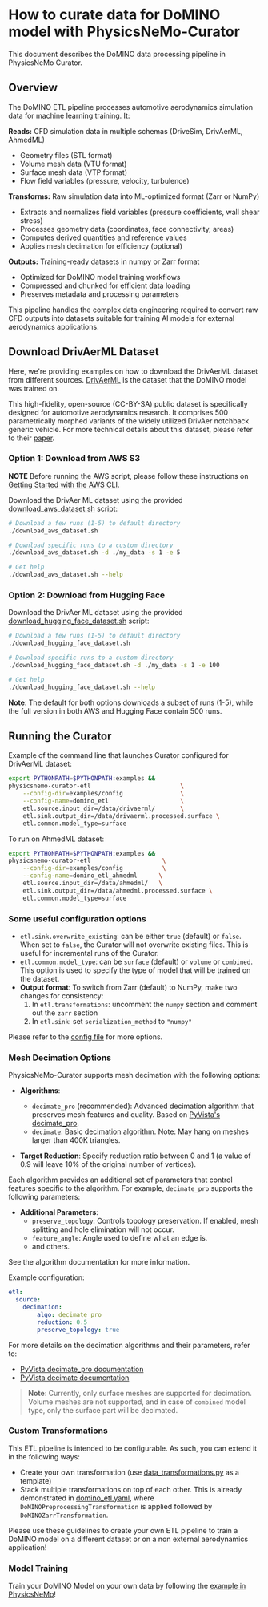 # How to curate data for DoMINO model with PhysicsNeMo-Curator

This document describes the DoMINO data processing pipeline in PhysicsNeMo Curator.

## Overview

The DoMINO ETL pipeline processes automotive aerodynamics simulation data for machine learning training. It:

**Reads:** CFD simulation data in multiple schemas (DriveSim, DrivAerML, AhmedML)

- Geometry files (STL format)
- Volume mesh data (VTU format)
- Surface mesh data (VTP format)
- Flow field variables (pressure, velocity, turbulence)

**Transforms:** Raw simulation data into ML-optimized format (Zarr or NumPy)

- Extracts and normalizes field variables (pressure coefficients, wall shear stress)
- Processes geometry data (coordinates, face connectivity, areas)
- Computes derived quantities and reference values
- Applies mesh decimation for efficiency (optional)

**Outputs:** Training-ready datasets in numpy or Zarr format

- Optimized for DoMINO model training workflows
- Compressed and chunked for efficient data loading
- Preserves metadata and processing parameters

This pipeline handles the complex data engineering required to convert raw CFD outputs into
datasets suitable for training AI models for external aerodynamics applications.

## Download DrivAerML Dataset

Here, we're providing examples on how to download the DrivAerML dataset from different sources.
[DrivAerML](https://caemldatasets.org/drivaerml/) is the dataset that the DoMINO model was trained on.

This high-fidelity, open-source (CC-BY-SA) public dataset is specifically designed for automotive aerodynamics research.
It comprises 500 parametrically morphed variants of the widely utilized DrivAer notchback generic vehicle.
For more technical details about this dataset, please refer to their [paper](https://arxiv.org/pdf/2408.11969).

### Option 1: Download from AWS S3

**NOTE** Before running the AWS script, please follow these instructions on [Getting Started with the AWS CLI](https://docs.aws.amazon.com/cli/latest/userguide/cli-chap-getting-started.html).

Download the DrivAer ML dataset using the provided [download_aws_dataset.sh](./download_aws_dataset.sh) script:

```bash
# Download a few runs (1-5) to default directory
./download_aws_dataset.sh

# Download specific runs to a custom directory
./download_aws_dataset.sh -d ./my_data -s 1 -e 5

# Get help
./download_aws_dataset.sh --help
```

### Option 2: Download from Hugging Face

Download the DrivAer ML dataset using the provided [download_hugging_face_dataset.sh](./download_hugging_face_dataset.sh) script:

```bash
# Download a few runs (1-5) to default directory
./download_hugging_face_dataset.sh

# Download specific runs to a custom directory
./download_hugging_face_dataset.sh -d ./my_data -s 1 -e 100

# Get help
./download_hugging_face_dataset.sh --help
```

**Note**: The default for both options downloads a subset of runs (1-5),
while the full version in both AWS and Hugging Face contain 500 runs.

## Running the Curator

Example of the command line that launches Curator configured for DrivAerML dataset:

```bash
export PYTHONPATH=$PYTHONPATH:examples &&
physicsnemo-curator-etl                         \
    --config-dir=examples/config                \
    --config-name=domino_etl                    \
    etl.source.input_dir=/data/drivaerml/       \
    etl.sink.output_dir=/data/drivaerml.processed.surface \
    etl.common.model_type=surface
```

To run on AhmedML dataset:

```bash
export PYTHONPATH=$PYTHONPATH:examples &&
physicsnemo-curator-etl                    \
    --config-dir=examples/config           \
    --config-name=domino_etl_ahmedml      \
    etl.source.input_dir=/data/ahmedml/   \
    etl.sink.output_dir=/data/ahmedml.processed.surface \
    etl.common.model_type=surface
```

### Some useful configuration options

- `etl.sink.overwrite_existing`: can be either `true` (default) or `false`.
    When set to `false`, the Curator will not overwrite existing files.
    This is useful for incremental runs of the Curator.
- `etl.common.model_type`: can be `surface` (default) or `volume` or `combined`.
    This option is used to specify the type of model that will be trained on the
    dataset.
- **Output format**: To switch from Zarr (default) to NumPy, make two changes for consistency:
  1. In `etl.transformations`: uncomment the `numpy` section and comment out the `zarr` section
  2. In `etl.sink`: set `serialization_method` to `"numpy"`

Please refer to the [config file](../../../examples/config/domino_etl.yaml) for more
options.

### Mesh Decimation Options

PhysicsNeMo-Curator supports mesh decimation with the following options:

- **Algorithms**:
  - `decimate_pro` (recommended): Advanced decimation algorithm that preserves mesh features and quality.
  Based on [PyVista's decimate_pro](https://docs.pyvista.org/api/core/_autosummary/pyvista.polydatafilters.decimate_pro).
  - `decimate`: Basic [decimation](https://docs.pyvista.org/api/core/_autosummary/pyvista.polydatafilters.decimate)
  algorithm. Note: May hang on meshes larger than 400K triangles.

- **Target Reduction**: Specify reduction ratio between 0 and 1 (a value of 0.9 will leave 10% of the original number of vertices).

Each algorithm provides an additional set of parameters that control features specific to the algorithm.
For example, `decimate_pro` supports the following parameters:

- **Additional Parameters**:
  - `preserve_topology`: Controls topology preservation. If enabled, mesh splitting and hole elimination will not occur.
  - `feature_angle`: Angle used to define what an edge is.
  - and others.

See the algorithm documentation for more information.

Example configuration:

```yaml
etl:
  source:
    decimation:
        algo: decimate_pro
        reduction: 0.5
        preserve_topology: true
```

For more details on the decimation algorithms and their parameters, refer to:

- [PyVista decimate_pro documentation](https://docs.pyvista.org/api/core/_autosummary/pyvista.polydatafilters.decimate_pro)
- [PyVista decimate documentation](https://docs.pyvista.org/api/core/_autosummary/pyvista.polydatafilters.decimate)

> **Note**: Currently, only surface meshes are supported for decimation.
Volume meshes are not supported, and in case of `combined` model type,
only the surface part will be decimated.

### Custom Transformations

This ETL pipeline is intended to be configurable. As such, you can extend it in the following ways:

- Create your own transformation (use [data_transformations.py](./data_transformations.py) as a template)
- Stack multiple transformations on top of each other.
This is already demonstrated in [domino_etl.yaml](../../../examples/config/domino_etl.yaml),
where `DoMINOPreprocessingTransformation` is applied followed by `DoMINOZarrTransformation`.

Please use these guidelines to create your own ETL pipeline to train a DoMINO model
on a different dataset or on a non external aerodynamics application!

### Model Training

Train your DoMINO Model on your own data by following the [example in PhysicsNeMo](https://github.com/NVIDIA/physicsnemo/tree/main/examples/cfd/external_aerodynamics/domino)!
